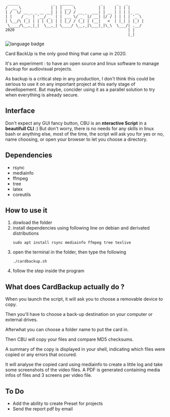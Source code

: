 ```
 _____               _  ______            _      _   _        
/  __ \             | | | ___ \          | |    | | | |       
| /  \/ __ _ _ __ __| | | |_/ / __ _  ___| | __ | | | |_ __   
| |    / _` | '__/ _` | | ___ \/ _` |/ __| |/ / | | | | '_ \  
| \__/\ (_| | | | (_| | | |_/ / (_| | (__|   <  | |_| | |_) | 
 \____/\__,_|_|  \__,_| \____/ \__,_|\___|_|\_\  \___/| .__/  
2020                                                  | |     
                                                      |_|     

```

![language badge](https://img.shields.io/github/languages/top/vincent-peugnet/cardbackup?color=green)

Card BackUp is the only good thing that came up in 2020.

It's an experiment : to have an open source and linux software to manage backup for audiovisual projects.

As backup is a critical step in any production, I don't think this could be serious to use it on any important project at this early stage of devellopement. But maybe, concider using it as a parallel solution to try when everything is already secure.

## Interface

Don't expect any GUI fancy button, CBU is an __nteractive Script__ in a __beautifull CLI__ :) But don't worry, there is no needs for any skills in linux bash or anything else, most of the time, the script will ask you for yes or no, name choosing, or open your browser to let you choose a directory.

## Dependencies

- rsync
- mediainfo
- ffmpeg
- tree
- latex
- coreutils


## How to use it

1. dowload the folder
2. install dependencies using following line on debian and derivated distributions
    ```
    sudo apt install rsync mediainfo ffmpeg tree texlive
    ```
3. open the terminal in the folder, then type the following
    ```
    ./cardbackup.sh
    ```
4. follow the step inside the program

## What does CardBackup actually do ?

When you launch the script, it will ask you to choose a removable device to copy.

Then you'll have to choose a back-up destination on your computer or external drives.

Afterwhat you can choose a folder name to put the card in.

Then CBU will copy your files and compare MD5 checksums.

A summary of the copy is displayed in your shell, indicating which files were copied or any errors that occured.

It will analyse the copied card using mediainfo to create a little log and take some screenshots of the video files. A PDF is generated containing media infos of files and 3 screens per video file.


## To Do

- Add the ability to create Preset for projects
- Send the report pdf by email